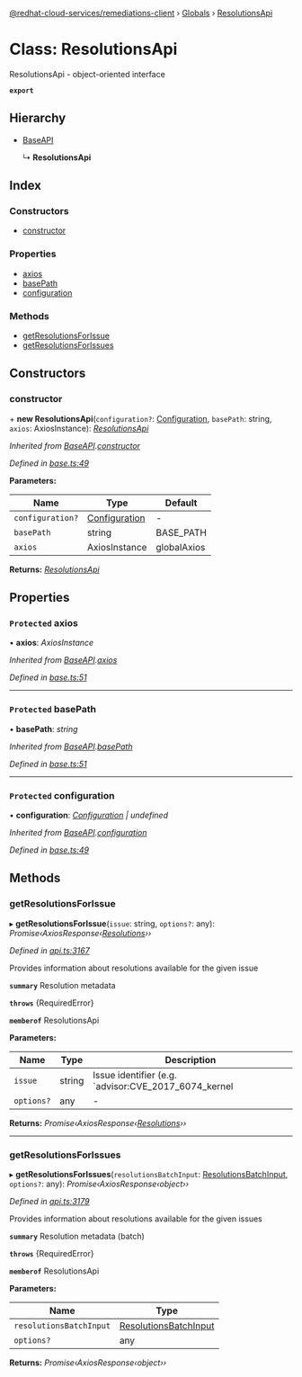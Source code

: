 [@redhat-cloud-services/remediations-client](../README.md) › [Globals](../globals.md) › [ResolutionsApi](resolutionsapi.md)

# Class: ResolutionsApi

ResolutionsApi - object-oriented interface

**`export`** 

## Hierarchy

* [BaseAPI](baseapi.md)

  ↳ **ResolutionsApi**

## Index

### Constructors

* [constructor](resolutionsapi.md#constructor)

### Properties

* [axios](resolutionsapi.md#protected-axios)
* [basePath](resolutionsapi.md#protected-basepath)
* [configuration](resolutionsapi.md#protected-configuration)

### Methods

* [getResolutionsForIssue](resolutionsapi.md#getresolutionsforissue)
* [getResolutionsForIssues](resolutionsapi.md#getresolutionsforissues)

## Constructors

###  constructor

\+ **new ResolutionsApi**(`configuration?`: [Configuration](configuration.md), `basePath`: string, `axios`: AxiosInstance): *[ResolutionsApi](resolutionsapi.md)*

*Inherited from [BaseAPI](baseapi.md).[constructor](baseapi.md#constructor)*

*Defined in [base.ts:49](https://github.com/RedHatInsights/javascript-clients/blob/master/packages/remediations/base.ts#L49)*

**Parameters:**

Name | Type | Default |
------ | ------ | ------ |
`configuration?` | [Configuration](configuration.md) | - |
`basePath` | string | BASE_PATH |
`axios` | AxiosInstance | globalAxios |

**Returns:** *[ResolutionsApi](resolutionsapi.md)*

## Properties

### `Protected` axios

• **axios**: *AxiosInstance*

*Inherited from [BaseAPI](baseapi.md).[axios](baseapi.md#protected-axios)*

*Defined in [base.ts:51](https://github.com/RedHatInsights/javascript-clients/blob/master/packages/remediations/base.ts#L51)*

___

### `Protected` basePath

• **basePath**: *string*

*Inherited from [BaseAPI](baseapi.md).[basePath](baseapi.md#protected-basepath)*

*Defined in [base.ts:51](https://github.com/RedHatInsights/javascript-clients/blob/master/packages/remediations/base.ts#L51)*

___

### `Protected` configuration

• **configuration**: *[Configuration](configuration.md) | undefined*

*Inherited from [BaseAPI](baseapi.md).[configuration](baseapi.md#protected-configuration)*

*Defined in [base.ts:49](https://github.com/RedHatInsights/javascript-clients/blob/master/packages/remediations/base.ts#L49)*

## Methods

###  getResolutionsForIssue

▸ **getResolutionsForIssue**(`issue`: string, `options?`: any): *Promise‹AxiosResponse‹[Resolutions](../interfaces/resolutions.md)››*

*Defined in [api.ts:3167](https://github.com/RedHatInsights/javascript-clients/blob/master/packages/remediations/api.ts#L3167)*

Provides information about resolutions available for the given issue

**`summary`** Resolution metadata

**`throws`** {RequiredError}

**`memberof`** ResolutionsApi

**Parameters:**

Name | Type | Description |
------ | ------ | ------ |
`issue` | string | Issue identifier (e.g. &#x60;advisor:CVE_2017_6074_kernel|KERNEL_CVE_2017_6074&#x60;) |
`options?` | any | - |

**Returns:** *Promise‹AxiosResponse‹[Resolutions](../interfaces/resolutions.md)››*

___

###  getResolutionsForIssues

▸ **getResolutionsForIssues**(`resolutionsBatchInput`: [ResolutionsBatchInput](../interfaces/resolutionsbatchinput.md), `options?`: any): *Promise‹AxiosResponse‹object››*

*Defined in [api.ts:3179](https://github.com/RedHatInsights/javascript-clients/blob/master/packages/remediations/api.ts#L3179)*

Provides information about resolutions available for the given issues

**`summary`** Resolution metadata (batch)

**`throws`** {RequiredError}

**`memberof`** ResolutionsApi

**Parameters:**

Name | Type |
------ | ------ |
`resolutionsBatchInput` | [ResolutionsBatchInput](../interfaces/resolutionsbatchinput.md) |
`options?` | any |

**Returns:** *Promise‹AxiosResponse‹object››*
